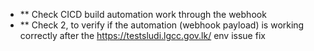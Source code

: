  - ** Check CICD build automation work through the webhook 
 - ** Check 2, to verify if the automation (webhook payload) is working correctly after the https://testsludi.lgcc.gov.lk/ env issue fix
